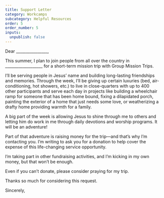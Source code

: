 ```yaml
---
title: Support Letter
category: Workcamps
subcategory: Helpful Resources
order: 5
order_number: 5
inputs:
  unpublish: false
---
```


Dear \_\_\_\_\_\_\_\_\_\_\_\_\_\_\_\_,

This summer, I plan to join people from all over the country in \_\_\_\_\_\_\_\_\_\_\_\_\_\_\_\_\_\_\_ for a short-term mission trip with Group Mission Trips.

I’ll be serving people in Jesus’ name and building long-lasting friendships and memories. Through the week, I’ll be giving up certain luxuries (bed, air-conditioning, hot showers, etc.) to live in close-quarters with up to 400 other participants and serve each day in projects like building a wheelchair ramp for someone that has been home bound, fixing a dilapidated porch, painting the exterior of a home that just needs some love, or weatherizing a drafty home providing warmth for a family.&nbsp;

A big part of the week is allowing Jesus to shine through me to others and letting him do work in me through daily devotions and worship programs. It will be an adventure\!&nbsp;

Part of that adventure is raising money for the trip—and that’s why I’m contacting you. I’m writing to ask you for a donation to help cover the expense of this life-changing service opportunity.&nbsp;

I’m taking part in other fundraising activities, and I’m kicking in my own money, but that won’t be enough.&nbsp;

Even if you can’t donate, please consider praying for my trip.&nbsp;

Thanks so much for considering this request.&nbsp;

Sincerely,
